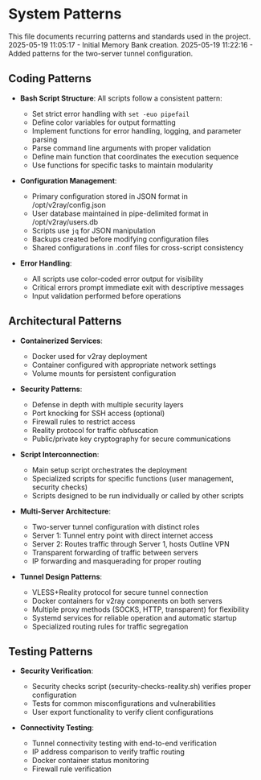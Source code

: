 # System Patterns

This file documents recurring patterns and standards used in the project.
2025-05-19 11:05:17 - Initial Memory Bank creation.
2025-05-19 11:22:16 - Added patterns for the two-server tunnel configuration.

## Coding Patterns

* **Bash Script Structure**: All scripts follow a consistent pattern:
  * Set strict error handling with `set -euo pipefail`
  * Define color variables for output formatting
  * Implement functions for error handling, logging, and parameter parsing
  * Parse command line arguments with proper validation
  * Define main function that coordinates the execution sequence
  * Use functions for specific tasks to maintain modularity

* **Configuration Management**:
  * Primary configuration stored in JSON format in /opt/v2ray/config.json
  * User database maintained in pipe-delimited format in /opt/v2ray/users.db
  * Scripts use `jq` for JSON manipulation
  * Backups created before modifying configuration files
  * Shared configurations in .conf files for cross-script consistency

* **Error Handling**:
  * All scripts use color-coded error output for visibility
  * Critical errors prompt immediate exit with descriptive messages
  * Input validation performed before operations

## Architectural Patterns

* **Containerized Services**:
  * Docker used for v2ray deployment
  * Container configured with appropriate network settings
  * Volume mounts for persistent configuration

* **Security Patterns**:
  * Defense in depth with multiple security layers
  * Port knocking for SSH access (optional)
  * Firewall rules to restrict access
  * Reality protocol for traffic obfuscation
  * Public/private key cryptography for secure communications

* **Script Interconnection**:
  * Main setup script orchestrates the deployment
  * Specialized scripts for specific functions (user management, security checks)
  * Scripts designed to be run individually or called by other scripts

* **Multi-Server Architecture**:
  * Two-server tunnel configuration with distinct roles
  * Server 1: Tunnel entry point with direct internet access
  * Server 2: Routes traffic through Server 1, hosts Outline VPN
  * Transparent forwarding of traffic between servers
  * IP forwarding and masquerading for proper routing

* **Tunnel Design Patterns**:
  * VLESS+Reality protocol for secure tunnel connection
  * Docker containers for v2ray components on both servers
  * Multiple proxy methods (SOCKS, HTTP, transparent) for flexibility
  * Systemd services for reliable operation and automatic startup
  * Specialized routing rules for traffic segregation

## Testing Patterns

* **Security Verification**:
  * Security checks script (security-checks-reality.sh) verifies proper configuration
  * Tests for common misconfigurations and vulnerabilities
  * User export functionality to verify client configurations

* **Connectivity Testing**:
  * Tunnel connectivity testing with end-to-end verification
  * IP address comparison to verify traffic routing
  * Docker container status monitoring
  * Firewall rule verification